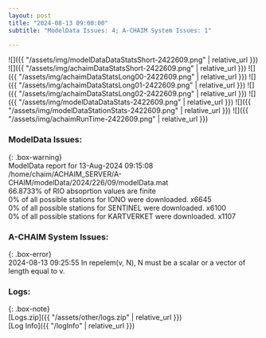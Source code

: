 ```yaml
---
layout: post
title: "2024-08-13 09:00:00"
subtitle: "ModelData Issues: 4; A-CHAIM System Issues: 1"

---
```


![]({{ "/assets/img/modelDataDataStatsShort-2422609.png" | relative_url }})
![]({{ "/assets/img/achaimDataStatsShort-2422609.png" | relative_url }})
![]({{ "/assets/img/achaimDataStatsLong00-2422609.png" | relative_url }})
![]({{ "/assets/img/achaimDataStatsLong01-2422609.png" | relative_url }})
![]({{ "/assets/img/achaimDataStatsLong02-2422609.png" | relative_url }})
![]({{ "/assets/img/modelDataDataStats-2422609.png" | relative_url }})
![]({{ "/assets/img/modelDataStationStats-2422609.png" | relative_url }})
![]({{ "/assets/img/achaimRunTime-2422609.png" | relative_url }})


### ModelData Issues:  
  
{: .box-warning}  
 ModelData report for 13-Aug-2024 09:15:08   
 /home/chaim/ACHAIM_SERVER/A-CHAIM/modelData/2024/226/09/modelData.mat   
 66.8733% of RIO absoprtion values are finite   
 0% of all possible stations for IONO were downloaded. x6645   
 0% of all possible stations for SENTINEL were downloaded. x6100   
 0% of all possible stations for KARTVERKET were downloaded. x1107   
  
### A-CHAIM System Issues:  
  
{: .box-error}  
2024-08-13 09:25:55 In repelem(v, N), N must be a scalar or a vector of length equal to v.  

### Logs:  
  
{: .box-note}  
[Logs.zip]({{ "/assets/other/logs.zip" | relative_url }})  
[Log Info]({{ "/logInfo" | relative_url }})  
